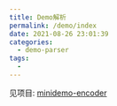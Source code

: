 ```yaml
---
title: Demo解析
permalink: /demo/index
date: 2021-08-26 23:01:39
categories: 
  - demo-parser
tags: 
  - 
---
```


见项目: [minidemo-encoder](https://github.com/csgowiki/minidemo-encoder)


